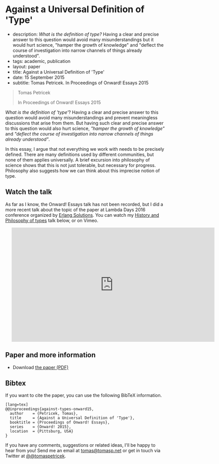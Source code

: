 # Against a Universal Definition of 'Type'

 - description:  _What is the definition of type?_ Having a clear and precise answer to this question would
    avoid many misunderstandings but it would hurt science, "hamper the growth of knowledge" and
    "deflect the course of investigation into narrow channels of things already understood".
 - tags: academic, publication
 - layout: paper
 - title: Against a Universal Definition of 'Type'
 - date: 15 September 2015
 - subtitle: Tomas Petricek. In Proceedings of Onward! Essays 2015
 
> Tomas Petricek
>
> In Proceedings of Onward! Essays 2015
  
_What is the definition of 'type'_? Having a clear and precise answer to this 
question would avoid many misunderstandings and prevent meaningless discussions 
that arise from them. But having such clear and precise answer to this question 
would also hurt science, _"hamper the growth of knowledge"_ and _"deflect the 
course of investigation into narrow channels of things already understood"_.

In this essay, I argue that not everything we work with needs to be precisely 
defined. There are many definitions used by different communities, but none 
of them applies universally. A brief excursion into philosophy of science shows 
that this is not just tolerable, but necessary for progress. Philosophy also 
suggests how we can think about this imprecise notion of type.

## Watch the talk

As far as I know, the Onward! Essays talk has not been recorded, but I did a more recent talk 
about the topic of the paper at Lambda Days 2016 conference organized by 
<a href="https://vimeo.com/erlang">Erlang Solutions</a>. You can watch my
<a href="https://vimeo.com/160733435">History and Philosophy of types</a> talk below, or on Vimeo.

<div style="padding-left:20px">
<iframe src="https://player.vimeo.com/video/160733435" width="640" height="360" frameborder="0" webkitallowfullscreen mozallowfullscreen allowfullscreen></iframe>
</div>

## Paper and more information

 - Download [the paper (PDF)](against-types.pdf)
   
## <a id="cite">Bibtex</a>
If you want to cite the paper, you can use the following BibTeX information.

    [lang=tex]
    @@inproceedings{against-types-onward15,
      author    = {Petricek, Tomas},
      title     = {Against a Universal Definition of 'Type'},
      booktitle = {Proceedings of Onward! Essays},
      series    = {Onward! 2015},
      location  = {Pittsburg, USA}
    } 

If you have any comments, suggestions or related ideas, I'll be happy to 
hear from you! Send me an email at [tomas@tomasp.net](mailto:tomas@tomasp.net)
or get in touch via Twitter at [@@tomaspetricek](http://twitter.com/tomaspetricek).
